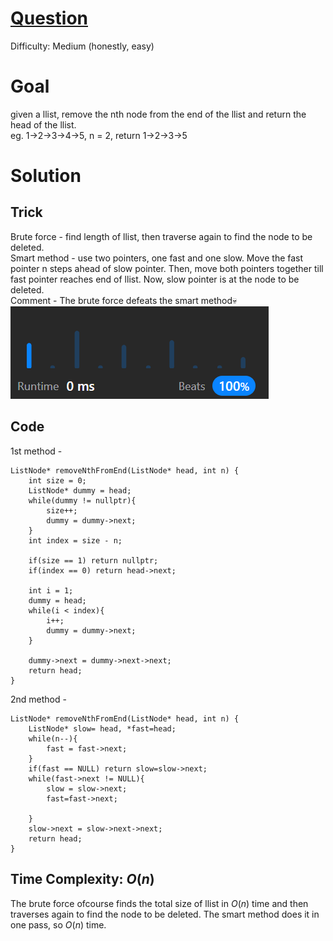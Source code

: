 # [Question](https://leetcode.com/problems/remove-nth-node-from-end-of-list/)
Difficulty: Medium (honestly, easy)
# Goal
given a llist, remove the nth node from the end of the llist and return the head of the llist.  
eg. 1->2->3->4->5, n = 2, return 1->2->3->5
# Solution
## Trick
Brute force - find length of llist, then traverse again to find the node to be deleted.  
Smart method - use two pointers, one fast and one slow. Move the fast pointer n steps ahead of slow pointer. Then, move both pointers together till fast pointer reaches end of llist. Now, slow pointer is at the node to be deleted.  
Comment - The brute force defeats the smart method💀
<img alt="runtime beats 100%" src="image.png">
## Code
1st method -
```
ListNode* removeNthFromEnd(ListNode* head, int n) {
    int size = 0;
    ListNode* dummy = head;
    while(dummy != nullptr){
        size++;
        dummy = dummy->next;
    }
    int index = size - n;

    if(size == 1) return nullptr;
    if(index == 0) return head->next;

    int i = 1;
    dummy = head;
    while(i < index){
        i++;
        dummy = dummy->next;
    }

    dummy->next = dummy->next->next;
    return head;
}
```
2nd method -
```
ListNode* removeNthFromEnd(ListNode* head, int n) {
    ListNode* slow= head, *fast=head;
    while(n--){
        fast = fast->next;
    }
    if(fast == NULL) return slow=slow->next;
    while(fast->next != NULL){
        slow = slow->next;
        fast=fast->next;
        
    }
    slow->next = slow->next->next;
    return head;
}
```
## Time Complexity: $O(n)$
The brute force ofcourse finds the total size of llist in $O(n)$ time and then traverses again to find the node to be deleted. The smart method does it in one pass, so $O(n)$ time.